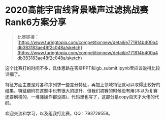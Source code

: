 # 2020高能宇宙线背景噪声过滤挑战赛Rank6方案分享

> 比赛链接：[https://www.turingtopia.com/competitionnew/detail/e771814b400a4db383183ae48f2c048a/sketch](https://www.turingtopia.com/competitionnew/detail/e771814b400a4db383183ae48f2c048a/sketch)

这个比赛打的时间不多，具体思路在答辩PPT和lgb_submit.ipynb里应该说得比较详细了。

特征方面主要是对各种序列求一些差分特征，再加上领域特征就可以取得比较好的结果。特征编码在这题中也有很大的提升，但我们初赛的时候没有用(本以为复赛还要刷榜的，一堆骚操作都没搞)，代码里也写了，这部分是copy自天才大佬的代码。

欢迎交流和学习，以及组我打比赛，QQ：793729558。